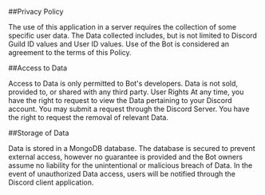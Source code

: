 ##Privacy Policy

The use of this application in a server requires the collection of some specific user data. The Data collected includes, but is not limited to Discord Guild ID values and User ID values. Use of the Bot is considered an agreement to the terms of this Policy. 


##Access to Data

Access to Data is only permitted to Bot's developers. Data is not sold, provided to, or shared with any third party.
User Rights
At any time, you have the right to request to view the Data pertaining to your Discord account. You may submit a request through the Discord Server. You have the right to request the removal of relevant Data.

##Storage of Data

Data is stored in a MongoDB database. The database is secured to prevent external access, however no guarantee is provided and the Bot owners assume no liability for the unintentional or malicious breach of Data. In the event of unauthorized Data access, users will be notified through the Discord client application.

